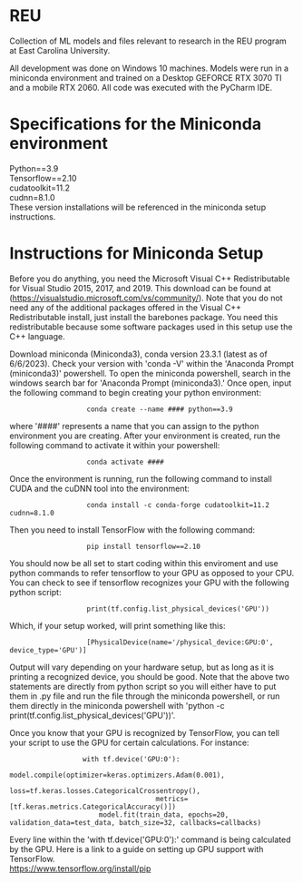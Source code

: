 # REU
Collection of ML models and files relevant to research in the REU program at East Carolina University. 


All development was done on Windows 10 machines. Models were run in a miniconda environment and trained on a Desktop GEFORCE RTX 3070 TI and a mobile RTX 2060. All code was executed with the PyCharm IDE.

# Specifications for the Miniconda environment
Python==3.9  
Tensorflow==2.10  
cudatoolkit=11.2  
cudnn=8.1.0  
These version installations will be referenced in the miniconda setup instructions. 

# Instructions for Miniconda Setup
Before you do anything, you need the Microsoft Visual C++ Redistributable for Visual Studio 2015, 2017, and 2019. This download can be found at (https://visualstudio.microsoft.com/vs/community/). Note that you do not need any of the additional packages offered in the Visual C++ Redistributable install, just install the barebones package. You need this redistributable because some software packages used in this setup use the C++ language. 

Download miniconda (Miniconda3), conda version 23.3.1 (latest as of 6/6/2023). Check your version with 'conda -V' within the 'Anaconda Prompt (miniconda3)' powershell. 
To open the miniconda powershell, search in the windows search bar for 'Anaconda Prompt (miniconda3).'
Once open, input the following command to begin creating your python environment:
                              
                       conda create --name #### python==3.9
                      
where '####' represents a name that you can assign to the python environment you are creating. 
After your environment is created, run the following command to activate it within your powershell:

                       conda activate ####
                       
Once the environment is running, run the following command to install CUDA and the cuDNN tool into the environment:

                       conda install -c conda-forge cudatoolkit=11.2 cudnn=8.1.0
                       

Then you need to install TensorFlow with the following command:

                       pip install tensorflow==2.10
                       
You should now be all set to start coding within this enviroment and use python commands to refer tensorflow to your GPU as opposed to your CPU.
You can check to see if tensorflow recognizes your GPU with the following python script:

                       print(tf.config.list_physical_devices('GPU'))
                       
Which, if your setup worked, will print something like this:

                       [PhysicalDevice(name='/physical_device:GPU:0', device_type='GPU')]
      
Output will vary depending on your hardware setup, but as long as it is printing a recognized device, you should be good. Note that the above two statements are directly from python script so you will either have to put them in .py file and run the file through the miniconda powershell, or run them directly in the miniconda powershell with 'python -c print(tf.config.list_physical_devices('GPU'))'.

Once you know that your GPU is recognized by TensorFlow, you can tell your script to use the GPU for certain calculations. For instance:

                      with tf.device('GPU:0'):
                          model.compile(optimizer=keras.optimizers.Adam(0.001),
                                        loss=tf.keras.losses.CategoricalCrossentropy(),
                                        metrics=[tf.keras.metrics.CategoricalAccuracy()])
                          model.fit(train_data, epochs=20, validation_data=test_data, batch_size=32, callbacks=callbacks)
                          
Every line within the 'with tf.device('GPU:0'):' command is being calculated by the GPU. 
Here is a link to a guide on setting up GPU support with TensorFlow.  
https://www.tensorflow.org/install/pip
